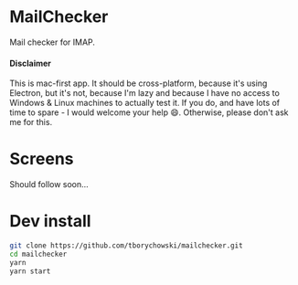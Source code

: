 # MailChecker
Mail checker for IMAP.

#### Disclaimer
This is mac-first app. It should be cross-platform, because it's using Electron, but it's not, because I'm lazy and because I have no access to Windows & Linux machines to actually test it. If you do, and have lots of time to spare - I would welcome your help :smile:. Otherwise, please don't ask me for this.



# Screens
Should follow soon...



# Dev install
```sh
git clone https://github.com/tborychowski/mailchecker.git
cd mailchecker
yarn
yarn start
```
